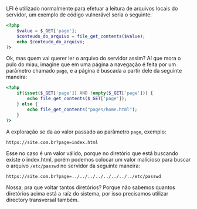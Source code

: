 LFI é utilizado normalmente para efetuar a leitura de arquivos locais do servidor, um exemplo de código vulnerável seria o seguinte:

```php
<?php
    $value = $_GET['page'];
    $conteudo_do_arquivo = file_get_contents($value);
    echo $conteudo_do_arquivo;
?>
```

Ok, mas quem vai querer ler o arquivo do servidor assim? Aí que mora o pulo do miau, imagine que em uma página a navegação é feita por um parâmetro chamado `page`, e a página é buscada a partir dele da seguinte maneira:


```php
<?php
    if(isset($_GET['page']) AND !empty($_GET['page'])) {
        echo file_get_contents($_GET['page']);
    } else {
        echo file_get_contents("pages/home.html");
    }
?>
```

A exploração se da ao valor passado ao parâmetro `page`, exemplo:

`https://site.com.br?page=index.html`

Esse no caso é um valor válido, porque no diretório que está buscando existe o index.html, porém podemos colocar um valor malicioso para buscar o arquivo `/etc/passwd` no servidor da seguinte maneira:

`https://site.com.br?page=../../../../../../../../etc/passwd`

Nossa, pra que voltar tantos diretórios? Porque não sabemos quantos diretórios acima está a raíz do sistema, por isso precisamos utilizar directory transversal também.